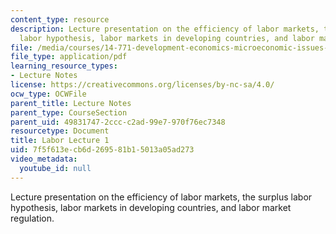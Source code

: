 ```yaml
---
content_type: resource
description: Lecture presentation on the efficiency of labor markets, the surplus
  labor hypothesis, labor markets in developing countries, and labor market regulation.
file: /media/courses/14-771-development-economics-microeconomic-issues-and-policy-models-fall-2008/7f5f613ecb6d269581b15013a05ad273_lec17.pdf
file_type: application/pdf
learning_resource_types:
- Lecture Notes
license: https://creativecommons.org/licenses/by-nc-sa/4.0/
ocw_type: OCWFile
parent_title: Lecture Notes
parent_type: CourseSection
parent_uid: 49831747-2ccc-c2ad-99e7-970f76ec7348
resourcetype: Document
title: Labor Lecture 1
uid: 7f5f613e-cb6d-2695-81b1-5013a05ad273
video_metadata:
  youtube_id: null
---
```

Lecture presentation on the efficiency of labor markets, the surplus labor hypothesis, labor markets in developing countries, and labor market regulation.